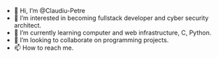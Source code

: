 - 👋 Hi, I’m @Claudiu-Petre
- 👀 I’m interested in becoming fullstack developer and cyber security architect.
- 🌱 I’m currently learning computer and web infrastructure, C, Python.
- 💞️ I’m looking to collaborate on programming projects.
- 📫 How to reach me. 

<!---
Claudiu-Petre/Claudiu-Petre is a ✨ special ✨ repository because its `README.md` (this file) appears on your GitHub profile.
You can click the Preview link to take a look at your changes.
--->
